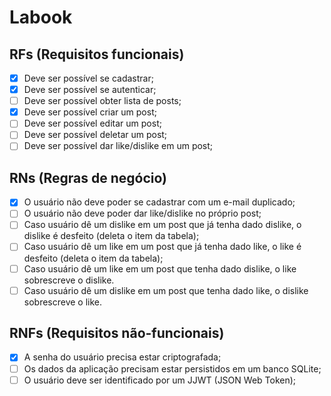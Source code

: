 # Labook

## RFs (Requisitos funcionais)

- [x] Deve ser possível se cadastrar;
- [x] Deve ser possível se autenticar;
- [ ] Deve ser possível obter lista de posts;
- [x] Deve ser possível criar um post;
- [ ] Deve ser possível editar um post;
- [ ] Deve ser possível deletar um post;
- [ ] Deve ser possível dar like/dislike em um post;

## RNs (Regras de negócio)

- [x] O usuário não deve poder se cadastrar com um e-mail duplicado;
- [ ] O usuário não deve poder dar like/dislike no próprio post;
- [ ] Caso usuário dê um dislike em um post que já tenha dado dislike, o dislike é desfeito (deleta o item da tabela);
- [ ] Caso usuário dê um like em um post que já tenha dado like, o like é desfeito (deleta o item da tabela);
- [ ] Caso usuário dê um like em um post que tenha dado dislike, o like sobrescreve o dislike.
- [ ] Caso usuário dê um dislike em um post que tenha dado like, o dislike sobrescreve o like.

## RNFs (Requisitos não-funcionais)

- [x] A senha do usuário precisa estar criptografada;
- [ ] Os dados da aplicação precisam estar persistidos em um banco SQLite;
- [ ] O usuário deve ser identificado por um JJWT (JSON Web Token);
